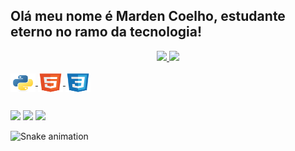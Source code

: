 ## Olá meu nome é Marden Coelho, estudante eterno no ramo da tecnologia!
<div align="center">
  <a href="https://github.com/mardenmnt">
  <img height="180em" src="https://github-readme-stats.vercel.app/api?username=mardenmnt&show_icons=true&theme=dark&include_all_commits=true&count_private=true"/>
  <img height="180em" src="https://github-readme-stats.vercel.app/api/top-langs/?username=mardenmnt&layout=compact&langs_count=7&theme=dark"/>
</div>
  
<div style="display: inline_block"><br>
    <img align="center" alt="Marden-Python" height="30" width="40" src="https://raw.githubusercontent.com/devicons/devicon/master/icons/python/python-original.svg">
  <img align="center" alt="Marden-HTML" height="30" width="40" src="https://raw.githubusercontent.com/devicons/devicon/master/icons/html5/html5-original.svg">
  <img align="center" alt="Marden-CSS" height="30" width="40" src="https://raw.githubusercontent.com/devicons/devicon/master/icons/css3/css3-original.svg">
</div>

  ##
  
<div> 
  <a href="https://instagram.com/marden_mnt" target="_blank"><img src="https://img.shields.io/badge/-Instagram-%23E4405F?style=for-the-badge&logo=instagram&logoColor=white" target="_blank"></a>
  <a href = "mailto:marden.mnt@gmail.com"><img src="https://img.shields.io/badge/-Gmail-%23333?style=for-the-badge&logo=gmail&logoColor=white" target="_blank"></a>
  <a href="https://www.linkedin.com/in/mardenmnt" target="_blank"><img src="https://img.shields.io/badge/-LinkedIn-%230077B5?style=for-the-badge&logo=linkedin&logoColor=white" target="_blank"></a> 
  
 ![Snake animation](https://github.com/mardenmnt/mardenmnt/blob/output/github-contribution-grid-snake.svg)
 
</div>
